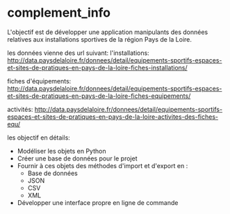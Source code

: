 # complement_info

L'objectif est de développer une application manipulants des données relatives aux installations sportives de la région Pays de la Loire.

les données vienne des url suivant:
l'installations:
http://data.paysdelaloire.fr/donnees/detail/equipements-sportifs-espaces-et-sites-de-pratiques-en-pays-de-la-loire-fiches-installations/

fiches d'équipements:
http://data.paysdelaloire.fr/donnees/detail/equipements-sportifs-espaces-et-sites-de-pratiques-en-pays-de-la-loire-fiches-equipements/

activités:
http://data.paysdelaloire.fr/donnees/detail/equipements-sportifs-espaces-et-sites-de-pratiques-en-pays-de-la-loire-activites-des-fiches-equ/

les objectif en détails:

 - Modéliser les objets en Python
 - Créer une base de données pour le projet
 - Fournir à ces objets des méthodes d'import et d'export en :
   	- Base de données
   	- JSON
   	- CSV
   	- XML
 - Développer une interface propre en ligne de commande
